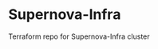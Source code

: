 # Supernova-Infra

Terraform repo for Supernova-Infra cluster


<!-- BEGIN_TF_DOCS -->

<!-- END_TF_DOCS -->